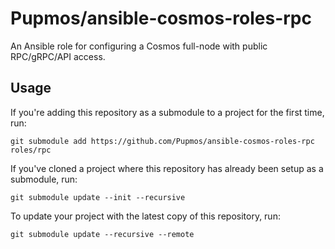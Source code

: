 # Pupmos/ansible-cosmos-roles-rpc

An Ansible role for configuring a Cosmos full-node with public RPC/gRPC/API access.

## Usage

If you're adding this repository as a submodule to a project for the first time, run:

```console
git submodule add https://github.com/Pupmos/ansible-cosmos-roles-rpc roles/rpc
```

If you've cloned a project where this repository has already been setup as a submodule, run:

```console
git submodule update --init --recursive
```

To update your project with the latest copy of this repository, run:

```console
git submodule update --recursive --remote
```
